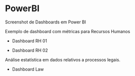 # PowerBI
Screenshot de Dashboards em Power BI

Exemplo de dashboard com métricas para Recursos Humanos

- Dashboard RH 01

- Dashboard RH 02

Análise estatística em dados relativos a processos legais.

- Dashboard Law
